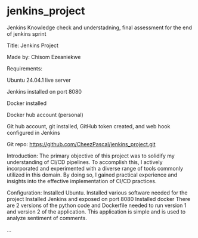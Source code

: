 # jenkins_project
Jenkins Knowledge check and understadning, final assessment for the end of jenkins sprint  

Title: Jenkins Project 

Made by: Chisom Ezeaniekwe

Requirements: 

Ubuntu 24.04.1 live server

Jenkins installed on port 8080

Docker installed 

Docker hub account (personal)

Git hub account, git installed, GitHub token created, and web hook configured in Jenkins

Git repo: https://github.com/CheezPascal/jenkins_project.git

Introduction: 
The primary objective of this project was to solidify my understanding of CI/CD pipelines. To accomplish this, I actively incorporated and experimented with a diverse range of tools commonly utilized in this domain. By doing so, I gained practical experience and insights into the effective implementation of CI/CD practices.

Configuration:
Installed Ubuntu. 
Installed various software needed for the project 
Installed Jenkins and exposed on port 8080
Installed docker 
There are 2 versions of the python code and Dockerfile needed to run version 1 and version 2 of the application. This application is simple and is used to analyze sentiment of comments. 

...